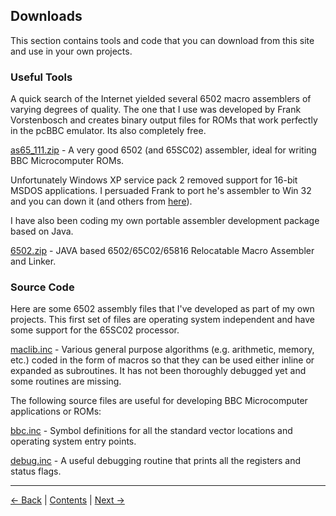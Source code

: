 Downloads
---------

This section contains tools and code that you can download from this site and use in your own projects.


### Useful Tools

A quick search of the Internet yielded several 6502 macro assemblers of varying degrees of quality. The one that I use was developed by Frank Vorstenbosch and creates binary output files for ROMs that work perfectly in the pcBBC emulator. Its also completely free.

[as65_111.zip](files/as65_111.zip) - A very good 6502 (and 65SC02) assembler, ideal for writing BBC Microcomputer ROMs.

Unfortunately Windows XP service pack 2 removed support for 16-bit MSDOS applications. I persuaded Frank to port he's assembler to Win 32 and you can down it (and others from [here](http://www.kingswood-consulting.co.uk/assemblers/)).

I have also been coding my own portable assembler development package based on Java.

[6502.zip](files/6502.zip) - JAVA based 6502/65C02/65816 Relocatable Macro Assembler and Linker.


### Source Code
Here are some 6502 assembly files that I've developed as part of my own projects. This first set of files are operating system independent and have some support for the 65SC02 processor.

[maclib.inc](files/maclib.inc) - Various general purpose algorithms (e.g. arithmetic, memory, etc.) coded in the form of macros so that they can be used either inline or expanded as subroutines. It has not been thoroughly debugged yet and some routines are missing.

The following source files are useful for developing BBC Microcomputer applications or ROMs:

[bbc.inc](files/bbc.inc) - Symbol definitions for all the standard vector locations and operating system entry points.

[debug.inc](files/debug.inc) - A useful debugging routine that prints all the registers and status flags.

--------------------------------------------------
[&larr; Back](Reference.md) | [Contents](README.md) | [Next &rarr;](Links.md)